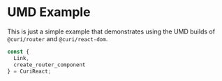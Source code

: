 # UMD Example

This is just a simple example that demonstrates using the UMD builds of `@curi/router` and `@curi/react-dom`.

```js
const {
  Link,
  create_router_component
} = CuriReact;
```
